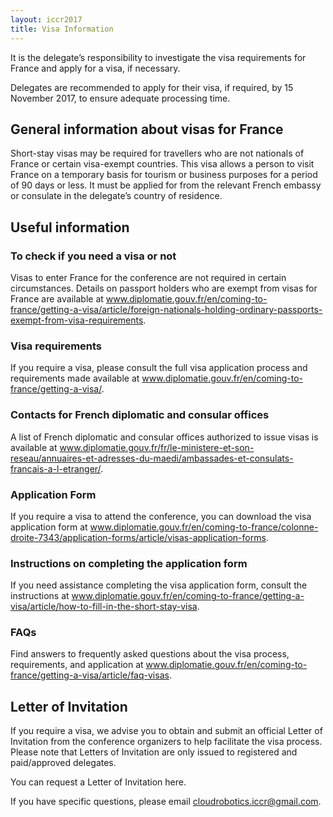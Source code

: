 ```yaml
---
layout: iccr2017
title: Visa Information
---
```



It is the delegate’s responsibility to investigate the visa requirements for France and apply for a visa, if necessary.

Delegates are recommended to apply for their visa, if required, by 15 November 2017, to ensure adequate processing time.

## General information about visas for France
 Short-stay visas may be required for travellers who are not nationals of France or certain visa-exempt countries. This visa allows a person to visit France on a temporary basis for tourism or business purposes for a period of 90 days or less. It must be applied for from the relevant French embassy or consulate in the delegate’s country of residence.

## Useful information

### To check if you need a visa or not

Visas to enter France for the conference are not required in certain circumstances. Details on passport holders who are exempt from visas for France are available at www.diplomatie.gouv.fr/en/coming-to-france/getting-a-visa/article/foreign-nationals-holding-ordinary-passports-exempt-from-visa-requirements.

### Visa requirements

If you require a visa, please consult the full visa application process and requirements made available at www.diplomatie.gouv.fr/en/coming-to-france/getting-a-visa/.

### Contacts for French diplomatic and consular offices

A list of French diplomatic and consular offices authorized to issue visas is available at www.diplomatie.gouv.fr/fr/le-ministere-et-son-reseau/annuaires-et-adresses-du-maedi/ambassades-et-consulats-francais-a-l-etranger/.

### Application Form

If you require a visa to attend the conference, you can download the visa application form at www.diplomatie.gouv.fr/en/coming-to-france/colonne-droite-7343/application-forms/article/visas-application-forms.

### Instructions on completing the application form

If you need assistance completing the visa application form, consult the instructions at  www.diplomatie.gouv.fr/en/coming-to-france/getting-a-visa/article/how-to-fill-in-the-short-stay-visa.

### FAQs

Find answers to frequently asked questions about the visa process, requirements, and application at www.diplomatie.gouv.fr/en/coming-to-france/getting-a-visa/article/faq-visas.

## Letter of Invitation

If you require a visa, we advise you to obtain and submit an official Letter of Invitation from the conference organizers to help facilitate the visa process. Please note that Letters of Invitation are only issued to registered and paid/approved delegates.

You can request a Letter of Invitation here.

If you have specific questions, please email <a href="mailto:cloudrobotics.iccr@gmail.com">cloudrobotics.iccr@gmail.com</a>.

